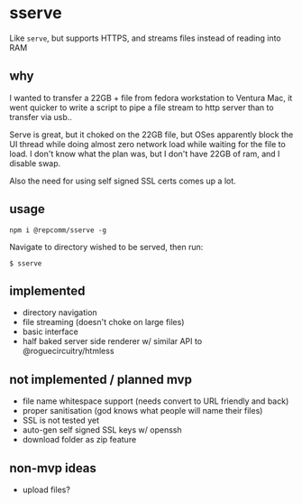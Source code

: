 # sserve
Like `serve`, but supports HTTPS, and streams files instead of reading into RAM

## why
I wanted to transfer a 22GB + file from fedora workstation to Ventura Mac,
it went quicker to write a script to pipe a file stream to http server than to transfer via usb..

Serve is great, but it choked on the 22GB file, but OSes apparently block the UI thread while doing almost zero network load while waiting for the file to load.
I don't know what the plan was, but I don't have 22GB of ram, and I disable swap.

Also the need for using self signed SSL certs comes up a lot.

## usage
`npm i @repcomm/sserve -g`

Navigate to directory wished to be served, then run:

`$ sserve`

## implemented
- directory navigation
- file streaming (doesn't choke on large files)
- basic interface
- half baked server side renderer w/ similar API to @roguecircuitry/htmless

## not implemented / planned mvp
- file name whitespace support (needs convert to URL friendly and back)
- proper sanitisation (god knows what people will name their files)
- SSL is not tested yet
- auto-gen self signed SSL keys w/ openssh
- download folder as zip feature

## non-mvp ideas
- upload files?


